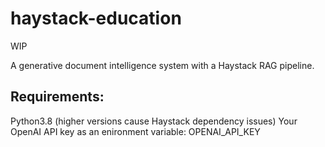 # haystack-education

WIP

A generative document intelligence system with a Haystack RAG pipeline.

## Requirements:

Python3.8 (higher versions cause Haystack dependency issues)
Your OpenAI API key as an enironment variable: OPENAI_API_KEY
